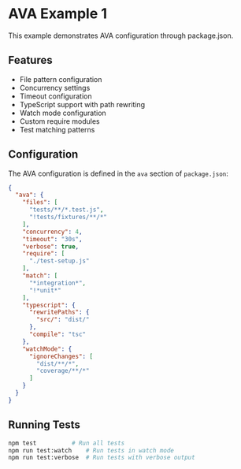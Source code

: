 # AVA Example 1

This example demonstrates AVA configuration through package.json.

## Features

- File pattern configuration
- Concurrency settings
- Timeout configuration
- TypeScript support with path rewriting
- Watch mode configuration
- Custom require modules
- Test matching patterns

## Configuration

The AVA configuration is defined in the `ava` section of `package.json`:

```json
{
  "ava": {
    "files": [
      "tests/**/*.test.js",
      "!tests/fixtures/**/*"
    ],
    "concurrency": 4,
    "timeout": "30s",
    "verbose": true,
    "require": [
      "./test-setup.js"
    ],
    "match": [
      "*integration*",
      "!*unit*"
    ],
    "typescript": {
      "rewritePaths": {
        "src/": "dist/"
      },
      "compile": "tsc"
    },
    "watchMode": {
      "ignoreChanges": [
        "dist/**/*",
        "coverage/**/*"
      ]
    }
  }
}
```

## Running Tests

```bash
npm test          # Run all tests
npm run test:watch    # Run tests in watch mode
npm run test:verbose  # Run tests with verbose output
```
